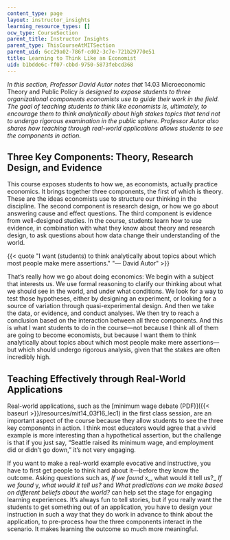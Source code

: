 ```yaml
---
content_type: page
layout: instructor_insights
learning_resource_types: []
ocw_type: CourseSection
parent_title: Instructor Insights
parent_type: ThisCourseAtMITSection
parent_uid: 6cc29a02-786f-cd02-3c7e-721b29770e51
title: Learning to Think Like an Economist
uid: b1bdde6c-ff07-cbbd-9750-5873febcd368
---
```


_In this section, Professor David Autor notes that_ 14.03 Microeconomic Theory and Public Policy _is designed to expose students to three organizational components economists use to guide their work in the field. The goal of teaching students to think like economists is, ultimately, to encourage them to think analytically about high stakes topics that tend not to undergo rigorous examination in the public sphere. Professor Autor also shares how teaching through real-world applications allows students to see the components in action._ 

Three Key Components: Theory, Research Design, and Evidence
-----------------------------------------------------------

This course exposes students to how we, as economists, actually practice economics. It brings together three components, the first of which is theory. These are the ideas economists use to structure our thinking in the discipline. The second component is research design, or how we go about answering cause and effect questions. The third component is evidence from well-designed studies. In the course, students learn how to use evidence, in combination with what they know about theory and research design, to ask questions about how data change their understanding of the world.

{{< quote "I want (students) to think analytically about topics about which most people make mere assertions." "— David Autor" >}}

That’s really how we go about doing economics: We begin with a subject that interests us. We use formal reasoning to clarify our thinking about what we should see in the world, and under what conditions. We look for a way to test those hypotheses, either by designing an experiment, or looking for a source of variation through quasi-experimental design. And then we take the data, or evidence, and conduct analyses. We then try to reach a conclusion based on the interaction between all three components. And this is what I want students to do in the course—not because I think all of them are going to become economists, but because I want them to think analytically about topics about which most people make mere assertions—but which should undergo rigorous analysis, given that the stakes are often incredibly high.

Teaching Effectively through Real-World Applications
----------------------------------------------------

Real-world applications, such as the [minimum wage debate (PDF)]({{< baseurl >}}/resources/mit14_03f16_lec1) in the first class session, are an important aspect of the course because they allow students to see the three key components in action. I think most educators would agree that a vivid example is more interesting than a hypothetical assertion, but the challenge is that if you just say, “Seattle raised its minimum wage, and employment did or didn’t go down,” it’s not very engaging.

If you want to make a real-world example evocative and instructive, you have to first get people to think hard about it—before they know the outcome. Asking questions such as, _If we found_ x_, what would it tell us?_ _If we found_ y, _what would it tell us?_ and _What predictions can we make based on different beliefs about the world?_ can help set the stage for engaging learning experiences. It’s always fun to tell stories, but if you really want the students to get something out of an application, you have to design your instruction in such a way that they do work in advance to think about the application, to pre-process how the three components interact in the scenario. It makes learning the outcome so much more meaningful.